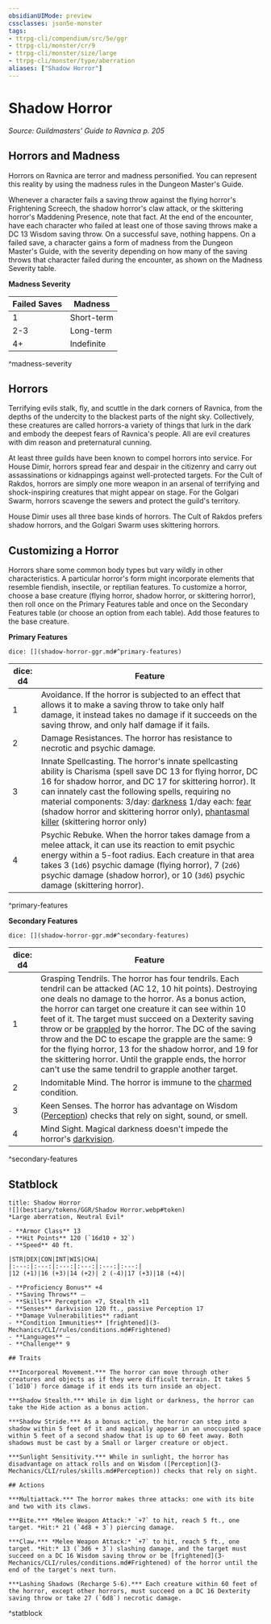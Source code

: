 ```yaml
---
obsidianUIMode: preview
cssclasses: json5e-monster
tags:
- ttrpg-cli/compendium/src/5e/ggr
- ttrpg-cli/monster/cr/9
- ttrpg-cli/monster/size/large
- ttrpg-cli/monster/type/aberration
aliases: ["Shadow Horror"]
---
```

# Shadow Horror
*Source: Guildmasters' Guide to Ravnica p. 205*  

## Horrors and Madness

Horrors on Ravnica are terror and madness personified. You can represent this reality by using the madness rules in the Dungeon Master's Guide.

Whenever a character fails a saving throw against the flying horror's Frightening Screech, the shadow horror's claw attack, or the skittering horror's Maddening Presence, note that fact. At the end of the encounter, have each character who failed at least one of those saving throws make a DC 13 Wisdom saving throw. On a successful save, nothing happens. On a failed save, a character gains a form of madness from the Dungeon Master's Guide, with the severity depending on how many of the saving throws that character failed during the encounter, as shown on the Madness Severity table.

**Madness Severity**

| Failed Saves | Madness |
|--------------|---------|
| 1 | Short-term |
| 2-3 | Long-term |
| 4+ | Indefinite |
^madness-severity

## Horrors

Terrifying evils stalk, fly, and scuttle in the dark corners of Ravnica, from the depths of the undercity to the blackest parts of the night sky. Collectively, these creatures are called horrors-a variety of things that lurk in the dark and embody the deepest fears of Ravnica's people. All are evil creatures with dim reason and preternatural cunning.

At least three guilds have been known to compel horrors into service. For House Dimir, horrors spread fear and despair in the citizenry and carry out assassinations or kidnappings against well-protected targets. For the Cult of Rakdos, horrors are simply one more weapon in an arsenal of terrifying and shock-inspiring creatures that might appear on stage. For the Golgari Swarm, horrors scavenge the sewers and protect the guild's territory.

House Dimir uses all three base kinds of horrors. The Cult of Rakdos prefers shadow horrors, and the Golgari Swarm uses skittering horrors.

## Customizing a Horror

Horrors share some common body types but vary wildly in other characteristics. A particular horror's form might incorporate elements that resemble fiendish, insectile, or reptilian features. To customize a horror, choose a base creature (flying horror, shadow horror, or skittering horror), then roll once on the Primary Features table and once on the Secondary Features table (or choose an option from each table). Add those features to the base creature.

**Primary Features**

`dice: [](shadow-horror-ggr.md#^primary-features)`

| dice: d4 | Feature |
|----------|---------|
| 1 | Avoidance. If the horror is subjected to an effect that allows it to make a saving throw to take only half damage, it instead takes no damage if it succeeds on the saving throw, and only half damage if it fails. |
| 2 | Damage Resistances. The horror has resistance to necrotic and psychic damage. |
| 3 | Innate Spellcasting. The horror's innate spellcasting ability is Charisma (spell save DC 13 for flying horror, DC 16 for shadow horror, and DC 17 for skittering horror). It can innately cast the following spells, requiring no material components: 3/day: [darkness](3-Mechanics/CLI/spells/darkness.md) 1/day each: [fear](3-Mechanics/CLI/spells/fear.md) (shadow horror and skittering horror only), [phantasmal killer](3-Mechanics/CLI/spells/phantasmal-killer.md) (skittering horror only) |
| 4 | Psychic Rebuke. When the horror takes damage from a melee attack, it can use its reaction to emit psychic energy within a 5-foot radius. Each creature in that area takes 3 (`1d6`) psychic damage (flying horror), 7 (`2d6`) psychic damage (shadow horror), or 10 (`3d6`) psychic damage (skittering horror). |
^primary-features

**Secondary Features**

`dice: [](shadow-horror-ggr.md#^secondary-features)`

| dice: d4 | Feature |
|----------|---------|
| 1 | Grasping Tendrils. The horror has four tendrils. Each tendril can be attacked (AC 12, 10 hit points). Destroying one deals no damage to the horror. As a bonus action, the horror can target one creature it can see within 10 feet of it. The target must succeed on a Dexterity saving throw or be [grappled](3-Mechanics/CLI/rules/conditions.md#Grappled) by the horror. The DC of the saving throw and the DC to escape the grapple are the same: 9 for the flying horror, 13 for the shadow horror, and 19 for the skittering horror. Until the grapple ends, the horror can't use the same tendril to grapple another target. |
| 2 | Indomitable Mind. The horror is immune to the [charmed](3-Mechanics/CLI/rules/conditions.md#Charmed) condition. |
| 3 | Keen Senses. The horror has advantage on Wisdom ([Perception](3-Mechanics/CLI/rules/skills.md#Perception)) checks that rely on sight, sound, or smell. |
| 4 | Mind Sight. Magical darkness doesn't impede the horror's [darkvision](3-Mechanics/CLI/rules/senses.md#Darkvision). |
^secondary-features

## Statblock

```ad-statblock
title: Shadow Horror
![](bestiary/tokens/GGR/Shadow Horror.webp#token)
*Large aberration, Neutral Evil*

- **Armor Class** 13
- **Hit Points** 120 (`16d10 + 32`)
- **Speed** 40 ft.

|STR|DEX|CON|INT|WIS|CHA|
|:---:|:---:|:---:|:---:|:---:|:---:|
|12 (+1)|16 (+3)|14 (+2)| 2 (-4)|17 (+3)|18 (+4)|

- **Proficiency Bonus** +4
- **Saving Throws** ⏤
- **Skills** Perception +7, Stealth +11
- **Senses** darkvision 120 ft., passive Perception 17
- **Damage Vulnerabilities** radiant
- **Condition Immunities** [frightened](3-Mechanics/CLI/rules/conditions.md#Frightened)
- **Languages** —
- **Challenge** 9

## Traits

***Incorporeal Movement.*** The horror can move through other creatures and objects as if they were difficult terrain. It takes 5 (`1d10`) force damage if it ends its turn inside an object.

***Shadow Stealth.*** While in dim light or darkness, the horror can take the Hide action as a bonus action.

***Shadow Stride.*** As a bonus action, the horror can step into a shadow within 5 feet of it and magically appear in an unoccupied space within 5 feet of a second shadow that is up to 60 feet away. Both shadows must be cast by a Small or larger creature or object.

***Sunlight Sensitivity.*** While in sunlight, the horror has disadvantage on attack rolls and on Wisdom ([Perception](3-Mechanics/CLI/rules/skills.md#Perception)) checks that rely on sight.

## Actions

***Multiattack.*** The horror makes three attacks: one with its bite and two with its claws.

***Bite.*** *Melee Weapon Attack:* `+7` to hit, reach 5 ft., one target. *Hit:* 21 (`4d8 + 3`) piercing damage.

***Claw.*** *Melee Weapon Attack:* `+7` to hit, reach 5 ft., one target. *Hit:* 13 (`3d6 + 3`) slashing damage, and the target must succeed on a DC 16 Wisdom saving throw or be [frightened](3-Mechanics/CLI/rules/conditions.md#Frightened) of the horror until the end of the target's next turn.

***Lashing Shadows (Recharge 5-6).*** Each creature within 60 feet of the horror, except other horrors, must succeed on a DC 16 Dexterity saving throw or take 27 (`6d8`) necrotic damage.
```
^statblock